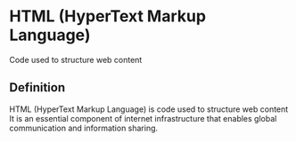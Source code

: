 # HTML (HyperText Markup Language)

Code used to structure web content

## Definition
HTML (HyperText Markup Language) is code used to structure web content It is an essential component of internet infrastructure that enables global communication and information sharing.
